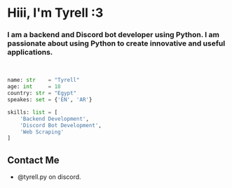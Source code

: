 <h1>Hiii, I'm Tyrell :3</h1>

<h3> I am a backend and Discord bot developer using Python. I am passionate about using Python to create innovative and useful applications. </h3>
<br>

```python
name: str    = "Tyrell"
age: int     = 18
country: str = "Egypt"
speakes: set = {'EN', 'AR'}

skills: list = [
    'Backend Development',
    'Discord Bot Development',
    'Web Scraping'
]
```


## Contact Me

- @tyrell.py on discord.
